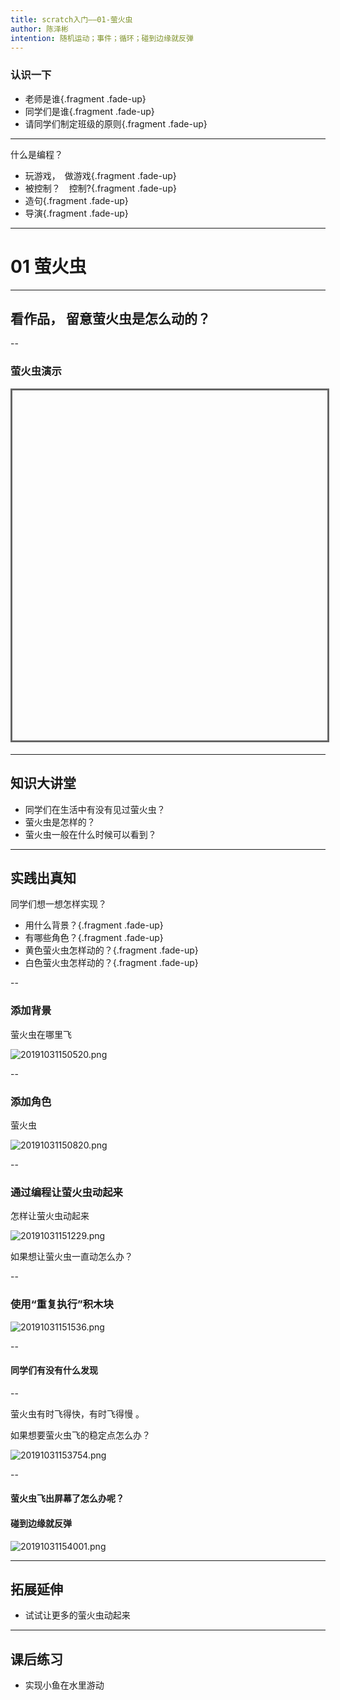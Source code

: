 ```yaml
---
title: scratch入门——01-萤火虫
author: 陈泽彬
intention: 随机运动；事件；循环；碰到边缘就反弹
---
```


### 认识一下
- 老师是谁{.fragment .fade-up}
- 同学们是谁{.fragment .fade-up}
- 请同学们制定班级的原则{.fragment .fade-up}

---

什么是编程？
- 玩游戏，　做游戏{.fragment .fade-up}
- 被控制？　控制?{.fragment .fade-up}
- 造句{.fragment .fade-up}
- 导演{.fragment .fade-up}

---

# 01 萤火虫

---

## 看作品， 留意萤火虫是怎么动的？

--


### 萤火虫演示

<iframe data-src="https://kada.163.com/project/3999135-2506047.htm" width="800" height="560" frameborder="0" marginwidth="0" marginheight="0" scrolling="yes" style="border:3px solid #666; margin-bottom:5px; max-width: 100%;" allowfullscreen=""></iframe>



---

## 知识大讲堂

* 同学们在生活中有没有见过萤火虫？
* 萤火虫是怎样的？
* 萤火虫一般在什么时候可以看到？

---

## 实践出真知


同学们想一想怎样实现？

- 用什么背景？{.fragment .fade-up}
- 有哪些角色？{.fragment .fade-up}
- 黄色萤火虫怎样动的？{.fragment .fade-up}
- 白色萤火虫怎样动的？{.fragment .fade-up}

--

### 添加背景
萤火虫在哪里飞

![20191031150520.png](https://i.loli.net/2019/10/31/CnN4lqOuPaVTxQj.png)

--

### 添加角色
萤火虫

![20191031150820.png](https://i.loli.net/2019/10/31/vVD617wojGPaQnb.png)

--

### 通过编程让萤火虫动起来
怎样让萤火虫动起来

![20191031151229.png](https://i.loli.net/2019/10/31/8rcxznEpFIUJQva.png)

如果想让萤火虫一直动怎么办？

--

### 使用“重复执行”积木块
![20191031151536.png](https://i.loli.net/2019/10/31/u3ti1gcTCxlvmhN.png)

--

####  同学们有没有什么发现

--

萤火虫有时飞得快，有时飞得慢  。

如果想要萤火虫飞的稳定点怎么办？

![20191031153754.png](https://i.loli.net/2019/10/31/XRic9Ev8ouTyedz.png)

--

#### 萤火虫飞出屏幕了怎么办呢？
#### 碰到边缘就反弹
![20191031154001.png](https://i.loli.net/2019/10/31/y8i2rkuxbZhKvUt.png)

---

## 拓展延伸
* 试试让更多的萤火虫动起来

---

## 课后练习
* 实现小鱼在水里游动

 
